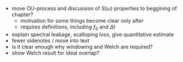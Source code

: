 - move OU-process and discussion of $S(\omega)$ properties to beggining of chapter?
    - motivation for some things become clear only after
    - requires definitions, including $f_\mathrm{S}$ and $\Delta t$
- explain spectral leakage, scalloping loss, give quantitative estimate
- fewer sidenotes / move into text
- is it clear enough why windowing and Welch are required?
- show Welch result for ideal overlap?

